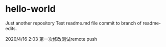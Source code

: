 # hello-world
Just another repository
Test readme.md file commit to branch of readme-edits.

2020/4/16 2:03 第一次修改测试remote push